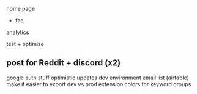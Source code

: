 home page 
- faq

analytics

test + optimize

## post for Reddit + discord (x2)

google auth stuff
optimistic updates
dev environment
email list (airtable)
make it easier to export dev vs prod extension
colors for keyword groups

